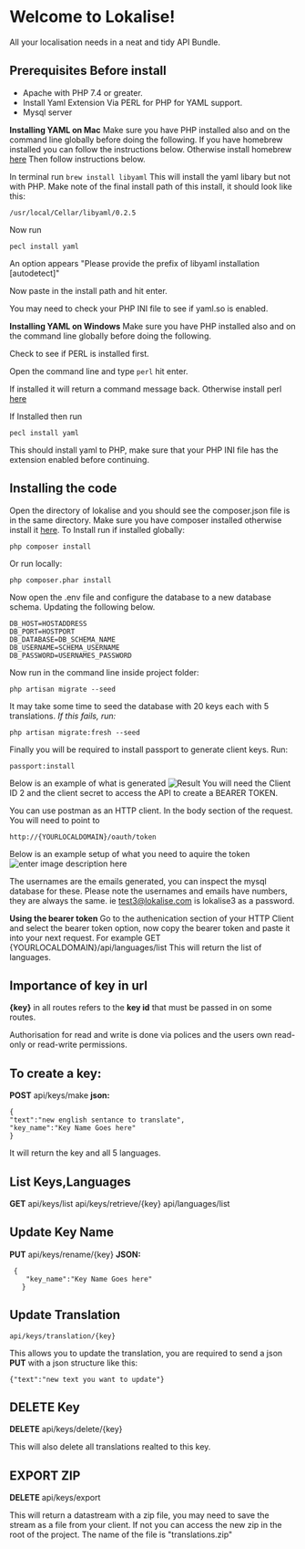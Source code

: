 ﻿# Welcome to Lokalise!
All your localisation needs in a neat and tidy API Bundle.

## Prerequisites Before install

 - Apache with PHP 7.4 or greater.
 - Install Yaml Extension Via PERL for PHP for YAML support.
 - Mysql server

**Installing YAML on Mac**
Make sure you have PHP installed also and on the command line globally before doing the following.
If you have homebrew installed you can follow the instructions below. Otherwise install homebrew  [here](https://brew.sh/) Then follow instructions below.

In terminal run 
`brew install libyaml`
This will install the yaml libary but not with PHP.
Make note of the final install path of this install, it should look like this:

    /usr/local/Cellar/libyaml/0.2.5
Now run
	

    pecl install yaml
An option appears "Please provide the prefix of libyaml installation [autodetect]"

Now paste in the install path and hit enter.

You may need to check your PHP INI file to see if yaml.so is enabled.

**Installing YAML on Windows**
Make sure you have PHP installed also and on the command line globally before doing the following.

Check to see if PERL is installed first.

Open the command line and type `perl` hit enter.

If installed it will return a command message back.
Otherwise install perl [here](https://www.perl.org/get.html)

If Installed then run

    pecl install yaml
This should install yaml to PHP, make sure that your PHP INI file has the extension enabled before continuing.

## Installing the code

Open the directory of lokalise and you should see the composer.json file is in the same directory.
Make sure you have composer installed otherwise install it [here](https://getcomposer.org/download/).
To Install run if installed globally:

    php composer install
    
Or run locally:
	

    php composer.phar install

Now open the .env file and configure the database to a new database schema.
Updating the following below.

    DB_HOST=HOSTADDRESS  
    DB_PORT=HOSTPORT  
    DB_DATABASE=DB_SCHEMA_NAME 
    DB_USERNAME=SCHEMA_USERNAME  
    DB_PASSWORD=USERNAMES_PASSWORD

Now run in the command line inside project folder:

    php artisan migrate --seed
    
It may take some time to seed the database with 20 keys each with 5 translations.
*If this fails, run:*
	

    php artisan migrate:fresh --seed

Finally you will be required to install passport to generate client keys.
Run:
	

    passport:install

Below is an example of what is generated
![Result](https://i.ibb.co/1rVgW2f/Screenshot-2021-07-25-at-21-36-50.png)
You will need the Client ID 2 and the client secret to access the  API to create a BEARER TOKEN.

You can use postman as an HTTP client. In the body section of the request. You will need to point to 

`http://{YOURLOCALDOMAIN}/oauth/token`

Below is an example setup of what you need to aquire the token
![enter image description here](https://i.ibb.co/gZTY5d4/Screenshot-2021-07-25-at-21-39-57.png)

The usernames are the emails generated, you can inspect the mysql database for these.
Please note the usernames and emails have numbers, they are always the same. ie test3@lokalise.com is lokalise3 as a password.

**Using the bearer token**
Go to the authenication section of your HTTP Client and select the bearer token option, now copy the bearer token and paste it into your next request.
For example
GET  {YOURLOCALDOMAIN}/api/languages/list
This will return the list of languages.

## Importance of key in url

**{key}** in all routes refers to the **key id** that must be passed in on some routes.

Authorisation for read and write is done via polices and the users own read-only or read-write permissions.

## To create a key:

	
**POST**    api/keys/make
**json:**	

    {
    "text":"new english sentance to translate",
    "key_name":"Key Name Goes here"
    }
It will return the key and all 5 languages.


## List Keys,Languages
**GET**
    api/keys/list
    api/keys/retrieve/{key}
    api/languages/list

## Update Key Name
**PUT**
    api/keys/rename/{key}
    **JSON:**
  

     {
        "key_name":"Key Name Goes here"
       }
       
## Update Translation

    api/keys/translation/{key}
    
This allows you to update the translation, you are required to send a json **PUT** with a json structure like this:

    {"text":"new text you want to update"}
    
## DELETE Key 
**DELETE**
	api/keys/delete/{key}

This will also delete all translations realted to this key.

## EXPORT ZIP
**DELETE**
	api/keys/export

This will return a datastream with a zip file, you may need to save the stream as a file from your client.
If not you can access the new zip in the root of the project.
The name of the file is "translations.zip"
